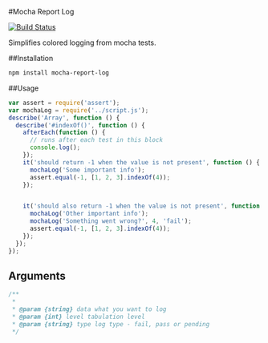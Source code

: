 #Mocha Report Log

[![Build Status](https://travis-ci.org/jehy/mocha-report-log.svg?branch=master)](https://travis-ci.org/jehy/mocha-report-log)

Simplifies colored logging from mocha tests.

##Installation
```bash
npm install mocha-report-log
```

##Usage
```js
var assert = require('assert');
var mochaLog = require('../script.js');
describe('Array', function () {
  describe('#indexOf()', function () {
    afterEach(function () {
      // runs after each test in this block
      console.log();
    });
    it('should return -1 when the value is not present', function () {
      mochaLog('Some important info');
      assert.equal(-1, [1, 2, 3].indexOf(4));
    });


    it('should also return -1 when the value is not present', function () {
      mochaLog('Other important info');
      mochaLog('Something went wrong?', 4, 'fail');
      assert.equal(-1, [1, 2, 3].indexOf(4));
    });
  });
});
```
## Arguments
```js
/**
 *
 * @param {string} data what you want to log
 * @param {int} level tabulation level
 * @param {string} type log type - fail, pass or pending
 */
```
```
